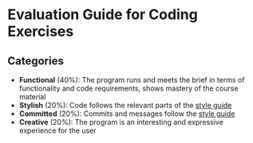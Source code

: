 # Evaluation Guide for Coding Exercises

## Categories

* **Functional** (40%): The program runs and meets the brief in terms of functionality and code requirements, shows mastery of the course material
* **Stylish** (20%): Code follows the relevant parts of the [style guide](https://pippinbarr.github.io/cart253/guides/style-guide.html)
* **Committed** (20%): Commits and messages follow the [style guide](https://pippinbarr.github.io/cart253/guides/style-guide.html)
* **Creative** (20%): The program is an interesting and expressive experience for the user
